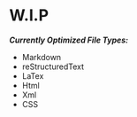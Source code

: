 # W.I.P

***Currently Optimized File Types:***

- Markdown
- reStructuredText
- LaTex
- Html
- Xml
- CSS
